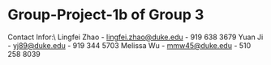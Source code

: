 # Group-Project-1b of Group 3
 Contact Infor:\\
 Lingfei Zhao - lingfei.zhao@duke.edu - 919 638 3679
 Yuan Ji - yj89@duke.edu - 919 344 5703
 Melissa Wu - mmw45@duke.edu - 510 258 8039
